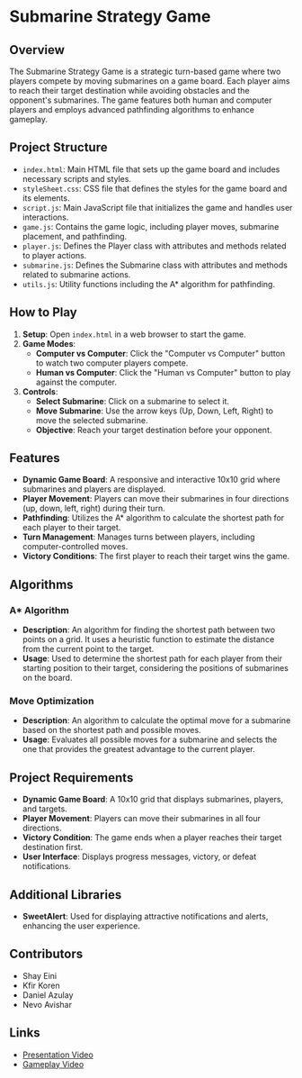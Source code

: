 
# Submarine Strategy Game

## Overview

The Submarine Strategy Game is a strategic turn-based game where two players compete by moving submarines on a game board. Each player aims to reach their target destination while avoiding obstacles and the opponent's submarines. The game features both human and computer players and employs advanced pathfinding algorithms to enhance gameplay.

## Project Structure

- `index.html`: Main HTML file that sets up the game board and includes necessary scripts and styles.
- `styleSheet.css`: CSS file that defines the styles for the game board and its elements.
- `script.js`: Main JavaScript file that initializes the game and handles user interactions.
- `game.js`: Contains the game logic, including player moves, submarine placement, and pathfinding.
- `player.js`: Defines the Player class with attributes and methods related to player actions.
- `submarine.js`: Defines the Submarine class with attributes and methods related to submarine actions.
- `utils.js`: Utility functions including the A* algorithm for pathfinding.

## How to Play

1. **Setup**: Open `index.html` in a web browser to start the game.
2. **Game Modes**:
   - **Computer vs Computer**: Click the "Computer vs Computer" button to watch two computer players compete.
   - **Human vs Computer**: Click the "Human vs Computer" button to play against the computer.
3. **Controls**:
   - **Select Submarine**: Click on a submarine to select it.
   - **Move Submarine**: Use the arrow keys (Up, Down, Left, Right) to move the selected submarine.
   - **Objective**: Reach your target destination before your opponent.

## Features

- **Dynamic Game Board**: A responsive and interactive 10x10 grid where submarines and players are displayed.
- **Player Movement**: Players can move their submarines in four directions (up, down, left, right) during their turn.
- **Pathfinding**: Utilizes the A* algorithm to calculate the shortest path for each player to their target.
- **Turn Management**: Manages turns between players, including computer-controlled moves.
- **Victory Conditions**: The first player to reach their target wins the game.

## Algorithms

### A* Algorithm
- **Description**: An algorithm for finding the shortest path between two points on a grid. It uses a heuristic function to estimate the distance from the current point to the target.
- **Usage**: Used to determine the shortest path for each player from their starting position to their target, considering the positions of submarines on the board.

### Move Optimization
- **Description**: An algorithm to calculate the optimal move for a submarine based on the shortest path and possible moves.
- **Usage**: Evaluates all possible moves for a submarine and selects the one that provides the greatest advantage to the current player.

## Project Requirements

- **Dynamic Game Board**: A 10x10 grid that displays submarines, players, and targets.
- **Player Movement**: Players can move their submarines in all four directions.
- **Victory Condition**: The game ends when a player reaches their target destination first.
- **User Interface**: Displays progress messages, victory, or defeat notifications.

## Additional Libraries

- **SweetAlert**: Used for displaying attractive notifications and alerts, enhancing the user experience.

## Contributors

- Shay Eini
- Kfir Koren
- Daniel Azulay
- Nevo Avishar

## Links

- [Presentation Video](https://youtu.be/UTL9gkRGjnE?si=1NNCLVZjzRKNShEL)
- [Gameplay Video](https://youtu.be/PNBPIbppokE?si=6Z77txcK5uxDvI08)
